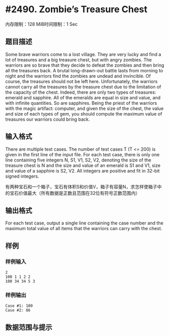 # #2490.   Zombie’s Treasure Chest 

内存限制：128 MiB时间限制：1 Sec

## 题目描述

Some brave warriors come to a lost village. They are very lucky and find a lot 
of treasures and a big treasure chest, but with angry zombies. 
The warriors are so brave that they decide to defeat the zombies and then 
bring all the treasures back. A brutal long-drawn-out battle lasts from morning to 
night and the warriors find the zombies are undead and invincible. 
Of course, the treasures should not be left here. Unfortunately, the warriors 
cannot carry all the treasures by  the treasure chest due to the  limitation of  the 
capacity of the chest. Indeed, there are only two types of treasures: emerald and 
sapphire.  All  of  the emeralds  are equal in size and value, and with infinite 
quantities. So are sapphires. 
Being the priest of the warriors with the magic artifact: computer, and given 
the size of the chest, the value and size of each types of gem, you should compute 
the maximum value of treasures our warriors could bring back. 

## 输入格式

  There are multiple test cases. The number of test cases T (T <= 200) is given 
in the first line of the input file.  For  each test case,  there  is  only one line 
containing five integers N, S1, V1, S2, V2, denoting the size of the treasure chest is 
N and the size and value of an emerald is S1 and V1, size and value of a sapphire 
is S2, V2. All integers are positive and fit in 32-bit signed integers. 

有两种宝石和一个箱子，宝石有体积S和价值V，箱子有容量N，求怎样使箱子中的宝石价值最大（所有数据是正数且范围在32位有符号正数范围内）

## 输出格式

  For each test case, output a single line containing  the case number and the 
maximum total value of all items that the warriors can carry with the chest. 

## 样例

### 样例输入

    
    2 
    100 1 1 2 2 
    100 34 34 5 3 
     
    

### 样例输出

    
    Case #1: 100 
    Case #2: 86 
    

## 数据范围与提示
